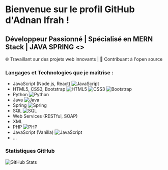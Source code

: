 # Bienvenue sur le profil GitHub d'Adnan Ifrah !


## Développeur Passionné | Spécialisé en MERN Stack | JAVA SPRING   <<FULL STACK>>

🌐 Travaillant sur des projets web innovants | 🌟 Contribuant à l'open source

### Langages et Technologies que je maîtrise :

- JavaScript (Node.js, React) ![JavaScript](https://img.shields.io/badge/-JavaScript-F7DF1E?logo=javascript&logoColor=white&style=for-the-badge)
- HTML5, CSS3, Bootstrap ![HTML5](https://img.shields.io/badge/-HTML5-E34F26?logo=html5&logoColor=white&style=for-the-badge) ![CSS3](https://img.shields.io/badge/-CSS3-1572B6?logo=css3&logoColor=white&style=for-the-badge) ![Bootstrap](https://img.shields.io/badge/-Bootstrap-563D7C?logo=bootstrap&logoColor=white&style=for-the-badge)
- Python ![Python](https://img.shields.io/badge/-Python-3776AB?logo=python&logoColor=white&style=for-the-badge)
- Java ![Java](https://img.shields.io/badge/-Java-007396?logo=java&logoColor=white&style=for-the-badge)
- Spring ![Spring](https://img.shields.io/badge/-Spring-6DB33F?logo=spring&logoColor=white&style=for-the-badge)
- SQL ![SQL](https://img.shields.io/badge/-SQL-4479A1?logo=postgresql&logoColor=white&style=for-the-badge)
- Web Services (RESTful, SOAP)
- XML
- PHP ![PHP](https://img.shields.io/badge/-PHP-777BB4?logo=php&logoColor=white&style=for-the-badge)
- JavaScript (Vanilla) ![JavaScript](https://img.shields.io/badge/-JavaScript-F7DF1E?logo=javascript&logoColor=white&style=for-the-badge)
- ...

### Statistiques GitHub

![GitHub Stats](https://github-readme-stats.vercel.app/api?username=ifrah-adnan&show_icons=true&theme=radical)
